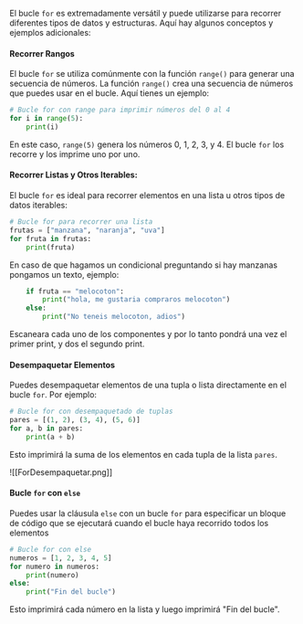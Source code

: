 
El bucle `for` es extremadamente versátil y puede utilizarse para recorrer diferentes tipos de datos y estructuras. Aquí hay algunos conceptos y ejemplos adicionales:
#### Recorrer Rangos

El bucle `for` se utiliza comúnmente con la función `range()` para generar una secuencia de números. La función `range()` crea una secuencia de números que puedes usar en el bucle. Aquí tienes un ejemplo:

```python
# Bucle for con range para imprimir números del 0 al 4
for i in range(5):
    print(i)
```

En este caso, `range(5)` genera los números 0, 1, 2, 3, y 4. El bucle `for` los recorre y los imprime uno por uno.
#### Recorrer Listas y Otros Iterables:

El bucle `for` es ideal para recorrer elementos en una lista u otros tipos de datos iterables:

```python
# Bucle for para recorrer una lista
frutas = ["manzana", "naranja", "uva"]
for fruta in frutas:
    print(fruta)
```

En caso de que hagamos un condicional preguntando si hay manzanas pongamos un texto, ejemplo:

```python
    if fruta == "melocoton":
        print("hola, me gustaria compraros melocoton")
    else:
        print("No teneis melocoton, adios")
```

Escaneara cada uno de los componentes y por lo tanto pondrá una vez el primer print, y dos el segundo print.

#### Desempaquetar Elementos

Puedes desempaquetar elementos de una tupla o lista directamente en el bucle `for`. Por ejemplo:

```python
# Bucle for con desempaquetado de tuplas
pares = [(1, 2), (3, 4), (5, 6)]
for a, b in pares:
    print(a + b)
```

Esto imprimirá la suma de los elementos en cada tupla de la lista `pares`.

![[ForDesempaquetar.png]]
#### Bucle `for` con `else`

Puedes usar la cláusula `else` con un bucle `for` para especificar un bloque de código que se ejecutará cuando el bucle haya recorrido todos los elementos

```python
# Bucle for con else
numeros = [1, 2, 3, 4, 5]
for numero in numeros:
    print(numero)
else:
    print("Fin del bucle")
```

Esto imprimirá cada número en la lista y luego imprimirá "Fin del bucle".
